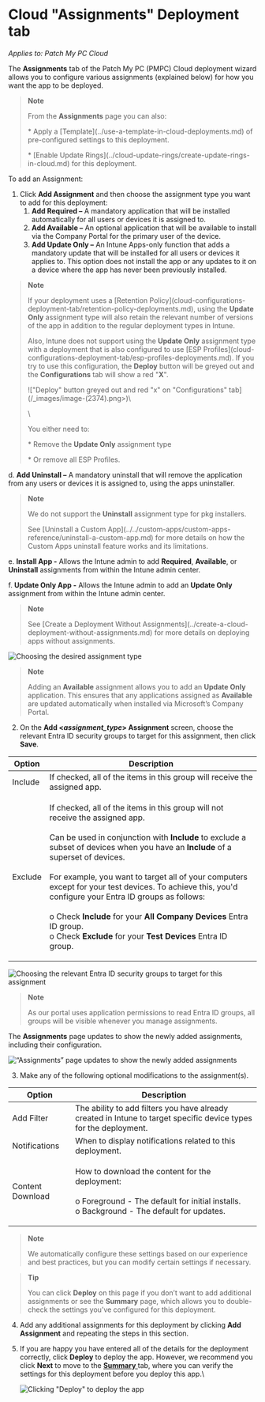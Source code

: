 # Cloud "Assignments" Deployment tab

_Applies to: Patch My PC Cloud_

The <strong>Assignments</strong> tab of the Patch My PC (PMPC) Cloud deployment wizard allows you to configure various assignments (explained below) for how you want the app to be deployed.

<blockquote class="wp-block-quote">
<p><strong>Note</strong></p>
<p>From the <strong>Assignments</strong> page you can also:</p>
<p>* Apply a [Template](../use-a-template-in-cloud-deployments.md) of pre-configured settings to this deployment.</p>
<p>* [Enable Update Rings](../cloud-update-rings/create-update-rings-in-cloud.md) for this deployment.</p>
</blockquote>

To add an Assignment:

1. Click <strong>Add Assignment</strong> and then choose the assignment type you want to add for this deployment:
   1. <strong>Add Required –</strong> A mandatory application that will be installed automatically for all users or devices it is assigned to.
   2. <strong>Add Available –</strong> An optional application that will be available to install via the Company Portal for the primary user of the device.
   3. <strong>Add Update Only –</strong> An Intune Apps-only function that adds a mandatory update that will be installed for all users or devices it applies to. This option does not install the app or any updates to it on a device where the app has never been previously installed.

<blockquote class="wp-block-quote">
<p><strong>Note</strong></p>
<p>If your deployment uses a [Retention Policy](cloud-configurations-deployment-tab/retention-policy-deployments.md), using the <strong>Update Only</strong> assignment type will also retain the relevant number of versions of the app in addition to the regular deployment types in Intune.</p>
<p>Also, Intune does not support using the <strong>Update Only</strong> assignment type with a deployment that is also configured to use [ESP Profiles](cloud-configurations-deployment-tab/esp-profiles-deployments.md). If you try to use this configuration, the <strong>Deploy</strong> button will be greyed out and the <strong>Configurations</strong> tab will show a red "<strong>X</strong>".</p>
<p>!["Deploy" button greyed out and red "x" on "Configurations" tab](/_images/image-(2374).png>)\</p>
<p>\</p>
<p>You either need to:</p>
<p>* Remove the <strong>Update Only</strong> assignment type</p>
<p>* Or remove all ESP Profiles.</p>
</blockquote>

d. <strong>Add Uninstall –</strong> A mandatory uninstall that will remove the application from any users or devices it is assigned to, using the apps uninstaller.

<blockquote class="wp-block-quote">
<p><strong>Note</strong></p>
<p>We do not support the <strong>Uninstall</strong> assignment type for pkg installers.</p>
<p>See [Uninstall a Custom App](../../custom-apps/custom-apps-reference/uninstall-a-custom-app.md) for more details on how the Custom Apps uninstall feature works and its limitations.</p>
</blockquote>

e. <strong>Install App -</strong> Allows the Intune admin to add <strong>Required</strong>, <strong>Available</strong>, or <strong>Uninstall</strong> assignments from within the Intune admin center.

f. <strong>Update Only App -</strong> Allows the Intune admin to add an <strong>Update Only</strong> assignment from within the Intune admin center.

<blockquote class="wp-block-quote">
<p><strong>Note</strong></p>
<p>See [Create a Deployment Without Assignments](../create-a-cloud-deployment-without-assignments.md) for more details on deploying apps without assignments.</p>
</blockquote>

![Choosing the desired assignment type](/_images/image-(2386).png "Choosing the desired assignment type")

<blockquote class="wp-block-quote">
<p><strong>Note</strong></p>
<p>Adding an <strong>Available</strong> assignment allows you to add an <strong>Update Only</strong> application. This ensures that any applications assigned as <strong>Available</strong> are updated automatically when installed via Microsoft’s Company Portal.</p>
</blockquote>

2. On the <strong>Add <</strong>_<strong>assignment\_type</strong>_<strong>> Assignment</strong> screen, choose the relevant Entra ID security groups to target for this assignment, then click <strong>Save</strong>.

| Option  | Description                                                                                                                                                                                                                                                                                                                                                                                                                                                                                                                                                                                                           |
| ------- | --------------------------------------------------------------------------------------------------------------------------------------------------------------------------------------------------------------------------------------------------------------------------------------------------------------------------------------------------------------------------------------------------------------------------------------------------------------------------------------------------------------------------------------------------------------------------------------------------------------------- |
| Include | If checked, all of the items in this group will receive the assigned app.                                                                                                                                                                                                                                                                                                                                                                                                                                                                                                                                             |
| Exclude | <p>If checked, all of the items in this group will not receive the assigned app.<br><br>Can be used in conjunction with <strong>Include</strong> to exclude a subset of devices when you have an <strong>Include</strong> of a superset of devices.<br><br>For example, you want to target all of your computers except for your test devices. To achieve this, you'd configure your Entra ID groups as follows:<br><br>o Check <strong>Include</strong> for your <strong>All Company Devices</strong> Entra ID group.<br>o Check <strong>Exclude</strong> for your <strong>Test Devices</strong> Entra ID group.</p> |

![Choosing the relevant Entra ID security groups to target for this assignment](/_images/image-(2387).png "Choosing the relevant Entra ID security groups to target for this assignment")

<blockquote class="wp-block-quote">
<p><strong>Note</strong></p>
<p>As our portal uses application permissions to read Entra ID groups, all groups will be visible whenever you manage assignments.</p>
</blockquote>

The <strong>Assignments</strong> page updates to show the newly added assignments, including their configuration.

![“Assignments” page updates to show the newly added assignments](/_images/image-(2388).png "“Assignments” page updates to show the newly added assignments")

3. Make any of the following optional modifications to the assignment(s).

| Option           | Description                                                                                                                                               |
| ---------------- | --------------------------------------------------------------------------------------------------------------------------------------------------------- |
| Add Filter       | The ability to add filters you have already created in Intune to target specific device types for the deployment.                                         |
| Notifications    | When to display notifications related to this deployment.                                                                                                 |
| Content Download | <p>How to download the content for the deployment:<br><br>o Foreground - The default for initial installs.<br>o Background - The default for updates.</p> |

<blockquote class="wp-block-quote">
<p><strong>Note</strong></p>
<p>We automatically configure these settings based on our experience and best practices, but you can modify certain settings if necessary.</p>
</blockquote>

<blockquote class="wp-block-quote">
<p><strong>Tip</strong></p>
<p>You can click <strong>Deploy</strong> on this page if you don’t want to add additional assignments or see the <strong>Summary</strong> page, which allows you to double-check the settings you’ve configured for this deployment.</p>
</blockquote>

4. Add any additional assignments for this deployment by clicking <strong>Add Assignment</strong> and repeating the steps in this section.
5.  If you are happy you have entered all of the details for the deployment correctly, click <strong>Deploy</strong> to deploy the app. However, we recommend you click <strong>Next</strong> to move to the [<strong>Summary</strong> ](cloud-summary-deployment-tab.md)tab, where you can verify the settings for this deployment before you deploy this app.\


    ![Clicking &#x22;Deploy&#x22; to deploy the app](/_images/image-(2390).png "Clicking &#x22;Deploy&#x22; to deploy the app")